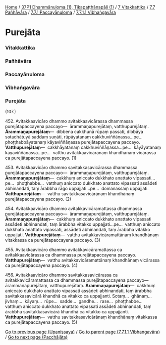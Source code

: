
[Home](/) / [37P1 Dhammānuloma (1), Tikapaṭṭhānapāḷi (1)](/tipitaka/37P1.md) / [7 Vitakkattika](/tipitaka/37P1/7.md) / [7.7 Pañhāvāra](/tipitaka/37P1/7/7.7.md) / [7.7.1 Paccayānuloma](/tipitaka/37P1/7/7.7/7.7.1.md) / [7.7.1.1 Vibhaṅgavāra](/tipitaka/37P1/7/7.7/7.7.1/7.7.1.1.md)

# Purejāta

### Vitakkattika

### Pañhāvāra

### Paccayānuloma

### Vibhaṅgavāra

### Purejāta

(107.)

452\. Avitakkaavicāro dhammo avitakkaavicārassa dhammassa purejātapaccayena paccayo—  ārammaṇapurejātaṃ, vatthupurejātaṃ. **Ārammaṇapurejātaṃ**—  dibbena cakkhunā rūpaṃ passati, dibbāya sotadhātuyā saddaṃ suṇāti, rūpāyatanaṃ cakkhuviññāṇassa…pe…  phoṭṭhabbāyatanaṃ kāyaviññāṇassa purejātapaccayena paccayo. **Vatthupurejātaṃ**—  cakkhāyatanaṃ cakkhuviññāṇassa…pe…  kāyāyatanaṃ kāyaviññāṇassa…pe…  vatthu avitakkaavicārānaṃ khandhānaṃ vicārassa ca purejātapaccayena paccayo. (1)

453\. Avitakkaavicāro dhammo savitakkasavicārassa dhammassa purejātapaccayena paccayo—  ārammaṇapurejātaṃ, vatthupurejātaṃ. **Ārammaṇapurejātaṃ**—  cakkhuṃ aniccato dukkhato anattato vipassati…pe…  phoṭṭhabbe…  vatthuṃ aniccato dukkhato anattato vipassati assādeti abhinandati, taṃ ārabbha rāgo uppajjati…pe…  domanassaṃ uppajjati. **Vatthupurejātaṃ**—  vatthu savitakkasavicārānaṃ khandhānaṃ purejātapaccayena paccayo. (2)

454\. Avitakkaavicāro dhammo avitakkavicāramattassa dhammassa purejātapaccayena paccayo—  ārammaṇapurejātaṃ, vatthupurejātaṃ. **Ārammaṇapurejātaṃ**—  cakkhuṃ aniccato dukkhato anattato vipassati assādeti abhinandati, taṃ ārabbha vitakko uppajjati…pe…  vatthuṃ aniccato dukkhato anattato vipassati, assādeti abhinandati, taṃ ārabbha vitakko uppajjati. **Vatthupurejātaṃ**—  vatthu avitakkavicāramattānaṃ khandhānaṃ vitakkassa ca purejātapaccayena paccayo. (3)

455\. Avitakkaavicāro dhammo avitakkavicāramattassa ca avitakkaavicārassa ca dhammassa purejātapaccayena paccayo. **Vatthupurejātaṃ**—  vatthu avitakkavicāramattānaṃ khandhānaṃ vicārassa ca purejātapaccayena paccayo. (4)

456\. Avitakkaavicāro dhammo savitakkasavicārassa ca avitakkavicāramattassa ca dhammassa purejātapaccayena paccayo—  ārammaṇapurejātaṃ, vatthupurejātaṃ. **Ārammaṇapurejātaṃ**—  cakkhuṃ aniccato dukkhato anattato vipassati assādeti abhinandati, taṃ ārabbha savitakkasavicārā khandhā ca vitakko ca uppajjanti. Sotaṃ…  ghānaṃ…  jivhaṃ…  kāyaṃ…  rūpe…  sadde…  gandhe…  rase…  phoṭṭhabbe…  vatthuṃ aniccato dukkhato anattato vipassati assādeti abhinandati, taṃ ārabbha savitakkasavicārā khandhā ca vitakko ca uppajjanti. **Vatthupurejātaṃ**—  vatthu savitakkasavicārānaṃ khandhānaṃ vitakkassa ca purejātapaccayena paccayo. (5)

[Go to previous page (Upanissaya)](/tipitaka/37P1/7/7.7/7.7.1/7.7.1.1/Upanissaya.md) / [Go to parent page (7.7.1.1 Vibhaṅgavāra)](/tipitaka/37P1/7/7.7/7.7.1/7.7.1.1.md) / [Go to next page (Pacchājāta)](/tipitaka/37P1/7/7.7/7.7.1/7.7.1.1/Pacchajata.md)


